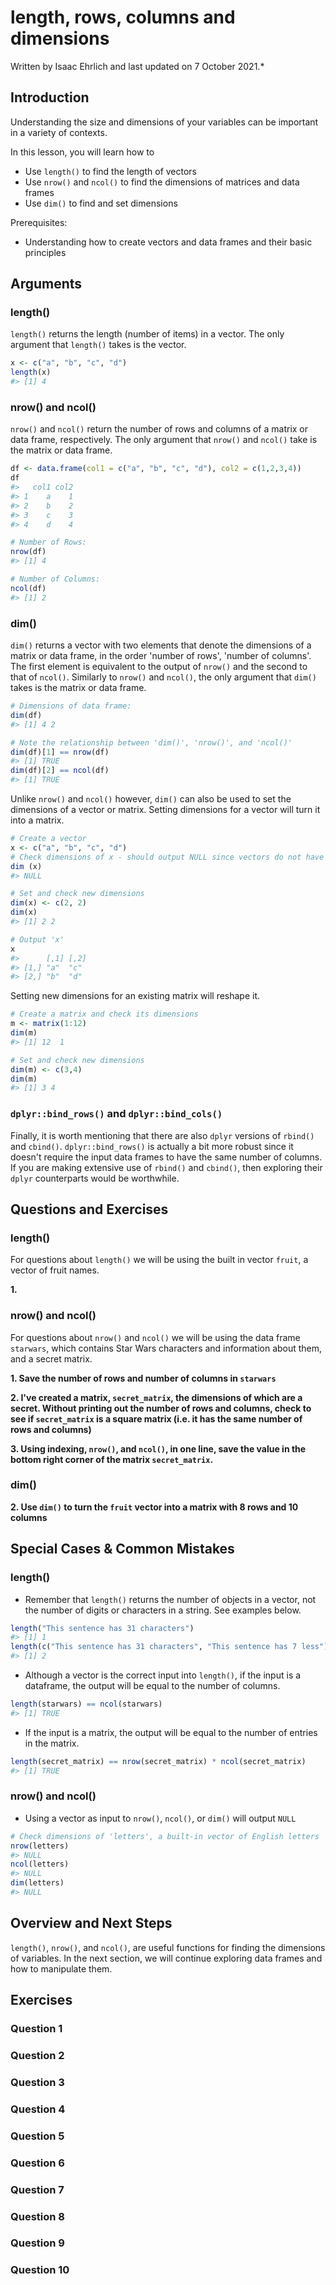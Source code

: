


# length, rows, columns and dimensions

Written by Isaac Ehrlich and last updated on 7 October 2021.*

## Introduction

Understanding the size and dimensions of your variables can be important in a variety of contexts.

In this lesson, you will learn how to

- Use `length()` to find the length of vectors
- Use `nrow()` and `ncol()` to find the dimensions of matrices and data frames
- Use `dim()` to find and set dimensions

Prerequisites:

- Understanding how to create vectors and data frames and their basic principles

## Arguments

### length()
`length()` returns the length (number of items) in a vector. The only argument that `length()` takes is the vector.


```r
x <- c("a", "b", "c", "d")
length(x)
#> [1] 4
```


### nrow() and ncol()

`nrow()` and `ncol()` return the number of rows and columns of a matrix or data frame, respectively. The only argument that `nrow()` and `ncol()` take is the matrix or data frame.


```r
df <- data.frame(col1 = c("a", "b", "c", "d"), col2 = c(1,2,3,4))
df
#>   col1 col2
#> 1    a    1
#> 2    b    2
#> 3    c    3
#> 4    d    4

# Number of Rows:
nrow(df)
#> [1] 4

# Number of Columns:
ncol(df)
#> [1] 2
```

### dim()

`dim()` returns a vector with two elements that denote the dimensions of a matrix or data frame, in the order 'number of rows', 'number of columns'. The first element is equivalent to the output of `nrow()` and the second to that of `ncol()`. Similarly to `nrow()` and `ncol()`, the only argument that `dim()` takes is the matrix or data frame.

```r
# Dimensions of data frame:
dim(df)
#> [1] 4 2

# Note the relationship between 'dim()', 'nrow()', and 'ncol()'
dim(df)[1] == nrow(df)
#> [1] TRUE
dim(df)[2] == ncol(df)
#> [1] TRUE
```

Unlike `nrow()` and `ncol()` however, `dim()` can also be used to set the dimensions of a vector or matrix. Setting dimensions for a vector will turn it into a matrix.

```r
# Create a vector
x <- c("a", "b", "c", "d")
# Check dimensions of x - should output NULL since vectors do not have dimensions
dim (x)
#> NULL

# Set and check new dimensions
dim(x) <- c(2, 2)
dim(x)
#> [1] 2 2

# Output 'x'
x
#>      [,1] [,2]
#> [1,] "a"  "c" 
#> [2,] "b"  "d"
```

Setting new dimensions for an existing matrix will reshape it.

```r
# Create a matrix and check its dimensions
m <- matrix(1:12)
dim(m)
#> [1] 12  1

# Set and check new dimensions
dim(m) <- c(3,4)
dim(m)
#> [1] 3 4
```


### `dplyr::bind_rows()` and `dplyr::bind_cols()`

Finally, it is worth mentioning that there are also `dplyr` versions of `rbind()` and `cbind()`. `dplyr::bind_rows()` is actually a bit more robust since it doesn't require the input data frames to have the same number of columns. If you are making extensive use of `rbind()` and `cbind()`, then exploring their `dplyr` counterparts would be worthwhile.


## Questions and Exercises

###  length()

For questions about `length()` we will be using the built in vector `fruit`, a vector of fruit names.

**1.**

<!-- ```{r length-q1, echo = FALSE} -->
<!-- question("length() returns the following information:", -->
<!-- answer("The number of characters in a string"), -->
<!-- answer("The number of objects in a vector", correct = TRUE), -->
<!-- answer("The length (in centimeters) printing a vector will occupy on your screen"), -->
<!-- allow_retry = TRUE) -->
<!-- ``` -->


<!-- **2. Save the length of the vector `fruit` as the variable `fruit_len`** -->

<!-- ```{r length-q2, echo = FALSE, exercise = TRUE} -->
<!-- # Add a function around fruit -->
<!-- fruit_len <- fruit -->
<!-- fruit_len -->
<!-- ``` -->

<!-- ```{r length-q2-solution} -->
<!-- fruit_len <- length(fruit) -->
<!-- ``` -->

<!-- **3. Using indexing and the `length()` function, return the final object in `fruit`** -->

<!-- ```{r length-q3, echo = FALSE, exercise = TRUE} -->
<!-- # Enter your code below -->

<!-- last_fruit <- fruit -->
<!-- last_fruit -->
<!-- ``` -->

<!-- ```{r length-q3-solution} -->
<!-- last_fruit <- fruit[length(fruit)] -->
<!-- ``` -->

### nrow() and ncol()

For questions about `nrow()` and `ncol()` we will be using the data frame `starwars`, which contains Star Wars characters and information about them, and a secret matrix.

**1. Save the number of rows and number of columns in `starwars`**

<!-- ```{r nrow-q1, echo = FALSE, exercise = TRUE} -->
<!-- # Enter your code below -->

<!-- starwars_rows <- starwars -->
<!-- starwars_cols <- starwars -->

<!-- starwars_rows -->
<!-- starwars_cols -->
<!-- ``` -->

<!-- ```{r nrow-q1-solution} -->
<!-- starwars_rows <- nrow(starwars) -->
<!-- starwars_cols <- ncol(starwars) -->
<!-- ``` -->

**2. I've created a matrix, `secret_matrix`, the dimensions of which are a secret. Without printing out the number of rows and columns, check to see if `secret_matrix` is a square matrix (i.e. it has the same number of rows and columns)**




<!-- ```{r nrow-q2, echo = FALSE, exercise = TRUE} -->
<!-- # Enter your code below -->

<!-- ``` -->

<!-- ```{r nrow-q2-solution} -->
<!-- nrow(secret_matrix) == ncol(secret_matrix) -->
<!-- ``` -->

**3. Using indexing, `nrow()`, and `ncol()`, in one line, save the value in the bottom right corner of the matrix `secret_matrix`.**

<!-- ```{r nrow-q3, echo = FALSE, exercise = TRUE} -->
<!-- # Enter your code below -->
<!-- bottom_right_value <- secret_matrix[] -->

<!-- bottom_right_value -->
<!-- ``` -->

<!-- ```{r nrow-q3-solution} -->
<!-- bottom_right_value <- secret_matrix[nrow(secret_matrix), ncol(secret_matrix)] -->
<!-- ``` -->

### dim()

<!-- **1.** -->
<!-- ```{r dim-q1, echo = FALSE} -->
<!-- question("Which of the following are true about the relationship between 'dim()', 'nrow()', and 'ncol()'? Select all that apply.", -->
<!-- answer("There is no relationship"), -->
<!-- answer("The first element of the output of dim(x) is equal to the output of nrow(x)", correct = TRUE), -->
<!-- answer("It depends on whether or not the input is a matrix or data frame"), -->
<!-- answer("The second element of the output of dim(x) is equal to the output of ncol(x)", correct = TRUE), -->
<!-- allow_retry = TRUE) -->
<!-- ``` -->

**2. Use `dim()` to turn the `fruit` vector into a matrix with 8 rows and 10 columns**

<!-- ```{r dim-q2, exercise = TRUE} -->
<!-- # Enter your code here -->

<!-- dim(fruit) -->
<!-- ``` -->

<!-- ```{r dim-q2-solution} -->
<!-- dim(fruit) <- c(8, 10) -->
<!-- ``` -->


## Special Cases & Common Mistakes

### length()

* Remember that `length()` returns the number of objects in a vector, not the number of digits or characters in a string. See examples below.

```r
length("This sentence has 31 characters")
#> [1] 1
length(c("This sentence has 31 characters", "This sentence has 7 less"))
#> [1] 2
```

* Although a vector is the correct input into `length()`, if the input is a dataframe, the output will be equal to the number of columns.

```r
length(starwars) == ncol(starwars)
#> [1] TRUE
```

* If the input is a matrix, the output will be equal to the number of entries in the matrix.

```r
length(secret_matrix) == nrow(secret_matrix) * ncol(secret_matrix)
#> [1] TRUE
```


### nrow() and ncol()

* Using a vector as input to `nrow()`, `ncol()`, or `dim()` will output `NULL`

```r
# Check dimensions of 'letters', a built-in vector of English letters
nrow(letters)
#> NULL
ncol(letters)
#> NULL
dim(letters)
#> NULL
```


## Overview and Next Steps

`length()`, `nrow()`, and `ncol()`, are useful functions for finding the dimensions of variables. In the next section, we will continue exploring data frames and how to manipulate them.







## Exercises

### Question 1

### Question 2

### Question 3

### Question 4

### Question 5

### Question 6

### Question 7

### Question 8

### Question 9

### Question 10
